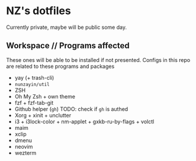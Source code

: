 # NZ's dotfiles

Currently private, maybe will be public some day.

## Workspace // Programs affected

These ones will be able to be installed if not presented.
Configs in this repo are related to these programs and packages

- yay (+ trash-cli)
- `nunzayin/util`
- ZSH
- Oh My Zsh + own theme
- fzf + fzf-tab-git
- Github helper (`gh`) TODO: check if `gh` is authed
- Xorg + xinit + unclutter
- i3 + i3lock-color + nm-applet + gxkb-ru-by-flags + volctl
- maim
- xclip
- dmenu
- neovim
- wezterm

